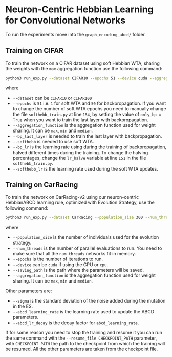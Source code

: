 # Neuron-Centric Hebbian Learning for Convolutional Networks

To run the experiments move into the `graph_encoding_abcd/` folder.

## Training on CIFAR
To train the network on a CIFAR dataset using soft Hebbian WTA, sharing the weights with the `max` aggregation function use the following command:

```bash
python3 run_exp.py --dataset CIFAR10 --epochs 51 --device cuda --aggregation_function max --bp_last_layer --softhebb --bp_lr 0.001 --softhebb_lr 0.01
```
where

* `--dataset` can be `CIFAR10` or `CIFAR100`
* `--epochs` is `51` i.e. `1` for soft WTA and `50` for backpropagation. If you want to change the number of soft WTA epochs you need to manually change the file `softhebb_train.py` at line `154`, by setting the value of `only_bp = True` when you want to train the last layer with backpropagation.
* `--aggregation_function` is the aggregation function used for weight sharing. It can be `max`, `min` and `median`.
* `--bp_last_layer` is needed to train the last layer with backpropagation.
* `--softhebb` is needed to use soft WTA.
* `--bp_lr` is the learning rate using during the training of backpropagation, halved different times during the training. To change the halving percentages, change the `lr_halve` variable at line `151` in the file `softhebb_train.py`.
* `--softhebb_lr` is the learning rate used during the soft WTA updates.

## Training on CarRacing
To train the network on CarRacing-v2 using our neuron-centric HebbianABCD learning rule, optimized with Evolution Strategy, use the following command:

```bash
python3 run_exp.py --dataset CarRacing --population_size 300 --num_threads 4 --epochs 200 --device cuda --saving_path params/cifar/min/ --aggregation_function min
```

where 

* `--population_size` is the number of individuals used for the evolution strategy.
* `--num_threads` is the number of parallel evaluations to run. You need to make sure that all the `num_threads` networks fit in memory.
* `--epochs` is the number of iterations to run.
* `--device` can be `cuda` if using the GPU or `cpu`.
* `--saving_path` is the path where the parameters will be saved.
* `--aggregation_function` is the aggregation function used for weight sharing. It can be `max`, `min` and `median`.

Other parameters are:

* `--sigma` is the standard deviation of the noise added during the mutation in the ES.
* `--abcd_learning_rate` is the learning rate used to update the ABCD parameters.
* `--abcd_lr_decay` is the decay factor for `abcd_learning_rate`.


If for some reason you need to stop the training and resume it you can run the same command with the `--resume_file CHECKPOINT_PATH` parameter, with `CHECKPOINT_PATH` the path to the checkpoint from which the training will be resumed. All the other parameters are taken from the checkpoint file.
